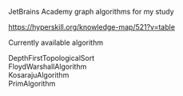 JetBrains Academy graph algorithms for my study

https://hyperskill.org/knowledge-map/521?v=table

Currently available algorithm

DepthFirstTopologicalSort  
FloydWarshallAlgorithm  
KosarajuAlgorithm  
PrimAlgorithm